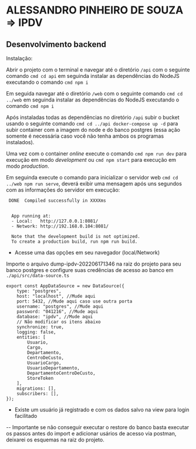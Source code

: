 # ALESSANDRO PINHEIRO DE SOUZA => IPDV

## Desenvolvimento backend

Instalação:

Abrir o projeto com o terminal e navegar até o diretório ``/api`` com o seguinte comando  ``cmd cd api`` em seguinda instalar as dependências do NodeJS executando o comando ``cmd npm i``

Em seguida navegar até o diretório ``/web`` com o seguinte comando ``cmd cd ../web`` em seguinda instalar as dependências do NodeJS executando o comando ``cmd npm i``

Após instaladas todas as dependências no diretório ``/api`` subir o bucket usando o seguinte comando ``cmd cd ../api docker-compose up -d`` para subir container com a imagem do node e do banco postgres (essa ação somente é necessária caso você não tenha ambos os programas instalados).

Uma vez com o container _online_ execute o comando  ``cmd npm run dev`` para execução em modo _development_ ou ``cmd npm start`` para execução em modo _production_.

Em seguinda execute o comando para inicializar o servidor web ``cmd cd ../web npm run serve``, deverá exibir uma mensagem após uns segundos com as informações do servidor em execução:

```
 DONE  Compiled successfully in XXXXms


  App running at:
  - Local:   http://127.0.0.1:8081/
  - Network: http://192.168.0.104:8081/

  Note that the development build is not optimized.
  To create a production build, run npm run build.

````

- Acesse uma das opções em seu navegador (local/Network)

Importe o arquivo dump-ipdv-202206171346 na raiz do projeto para seu banco postgres e configure suas credências de acesso ao banco em ``./api/src/data-source.ts``

```
export const AppDataSource = new DataSource({
    type: "postgres",
    host: "localhost", //Mude aqui
    port: 5432, //Mude aqui caso use outra porta
    username: "postgres", //Mude aqui
    password: "041216", //Mude aqui
    database: "ipdv", //Mude aqui
    // Não modificar os itens abaixo
    synchronize: true,
    logging: false,
    entities: [
        Usuario,
        Cargo,
        Departamento,
        CentroDeCusto,
        UsuarioCargo,
        UsuarioDepartamento,
        DepartamentoCentroDeCusto,
        StoreToken
    ],
    migrations: [],
    subscribers: [],
});
```

- Existe um usuário já registrado e com os dados salvo na view para login facilitado

-- Importante se não conseguir executar o restore do banco basta executar os passos antes do import e adicionar usários de acesso via postman, deixarei os esquemas na raiz do projeto.